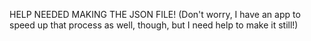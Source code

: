 HELP NEEDED MAKING THE JSON FILE! (Don't worry, I have an app to speed up that process as well, though, but I need help to make it still!)
